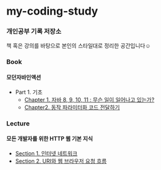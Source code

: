 # my-coding-study
### 개인공부 기록 저장소

책 혹은 강의를 바탕으로 본인의 스타일대로 정리한 공간입니다☺️

### Book
#### 모던자바인액션
- Part 1. 기초
  - [Chapter 1. 자바 8, 9, 10, 11 : 무슨 일이 일어나고 있는가?](https://github.com/panda981018/my-coding-study/blob/master/book/%EB%AA%A8%EB%8D%98%EC%9E%90%EB%B0%94%EC%9D%B8%EC%95%A1%EC%85%98/Chapter1.%20%EC%9E%90%EB%B0%94%208%2C%209%2C%2010%2C%2011%20%3A%20%EB%AC%B4%EC%8A%A8%20%EC%9D%BC%EC%9D%B4%20%EC%9D%BC%EC%96%B4%EB%82%98%EA%B3%A0%20%EC%9E%88%EB%8A%94%EA%B0%80%3F.md)
  - [Chapter2. 동작 파라미터화 코드 전달하기](https://github.com/panda981018/my-coding-study/blob/master/book/%EB%AA%A8%EB%8D%98%EC%9E%90%EB%B0%94%EC%9D%B8%EC%95%A1%EC%85%98/Chapter2.%20%EB%8F%99%EC%9E%91%20%ED%8C%8C%EB%9D%BC%EB%AF%B8%ED%84%B0%ED%99%94%20%EC%BD%94%EB%93%9C%20%EC%A0%84%EB%8B%AC%ED%95%98%EA%B8%B0.md)


### Lecture
#### 모든 개발자를 위한 HTTP 웹 기본 지식
- [Section 1. 인터넷 네트워크](https://github.com/panda981018/my-coding-study/blob/master/lecture/%EB%AA%A8%EB%93%A0%20%EA%B0%9C%EB%B0%9C%EC%9E%90%EB%A5%BC%20%EC%9C%84%ED%95%9C%20HTTP%20%EC%9B%B9%20%EA%B8%B0%EB%B3%B8%20%EC%A7%80%EC%8B%9D.md#section-1-%EC%9D%B8%ED%84%B0%EB%84%B7-%EB%84%A4%ED%8A%B8%EC%9B%8C%ED%81%AC)
- [Section 2. URI와 웹 브라우저 요청 흐름](https://github.com/panda981018/my-coding-study/blob/master/lecture/%EB%AA%A8%EB%93%A0%20%EA%B0%9C%EB%B0%9C%EC%9E%90%EB%A5%BC%20%EC%9C%84%ED%95%9C%20HTTP%20%EC%9B%B9%20%EA%B8%B0%EB%B3%B8%20%EC%A7%80%EC%8B%9D.md#section-2-uri%EC%99%80-%EC%9B%B9-%EB%B8%8C%EB%9D%BC%EC%9A%B0%EC%A0%80-%EC%9A%94%EC%B2%AD-%ED%9D%90%EB%A6%84)